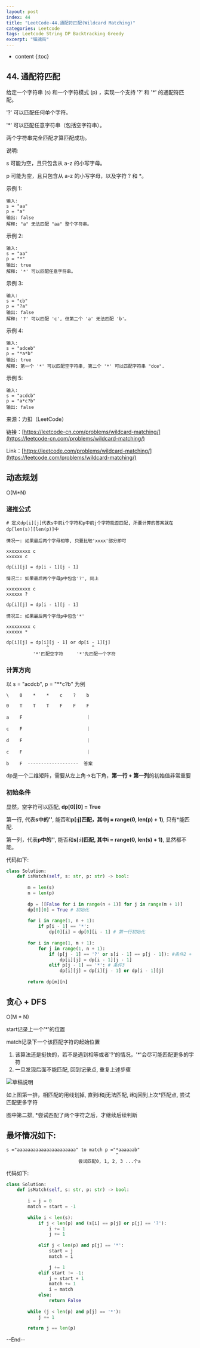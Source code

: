 ```yaml
---
layout: post
index: 44
title: "LeetCode-44.通配符匹配(Wildcard Matching)"
categories: Leetcode
tags: Leetcode String DP Backtracking Greedy
excerpt: "镇魂街"
---
```


* content
{:toc}

## 44. 通配符匹配

给定一个字符串 (s) 和一个字符模式 (p) ，实现一个支持 '?' 和 '*' 的通配符匹配。

'?' 可以匹配任何单个字符。

'*' 可以匹配任意字符串（包括空字符串）。

两个字符串完全匹配才算匹配成功。

说明:

s 可能为空，且只包含从 a-z 的小写字母。

p 可能为空，且只包含从 a-z 的小写字母，以及字符 ? 和 *。

示例 1:

```
输入:
s = "aa"
p = "a"
输出: false
解释: "a" 无法匹配 "aa" 整个字符串。
```

示例 2:

```
输入:
s = "aa"
p = "*"
输出: true
解释: '*' 可以匹配任意字符串。
```

示例 3:

```
输入:
s = "cb"
p = "?a"
输出: false
解释: '?' 可以匹配 'c', 但第二个 'a' 无法匹配 'b'。
```

示例 4:

```
输入:
s = "adceb"
p = "*a*b"
输出: true
解释: 第一个 '*' 可以匹配空字符串, 第二个 '*' 可以匹配字符串 "dce".
```

示例 5:

```
输入:
s = "acdcb"
p = "a*c?b"
输出: false
```

来源：力扣（LeetCode）

链接：[https://leetcode-cn.com/problems/wildcard-matching/](https://leetcode-cn.com/problems/wildcard-matching/)

Link：[https://leetcode.com/problems/wildcard-matching/](https://leetcode.com/problems/wildcard-matching/)

## 动态规划

O(M*N)

### 递推公式

```
# 定义dp[i][j]代表s中前i个字符和p中前j个字符能否匹配, 所要计算的答案就在dp[len(s)][len(p)]中

情况一: 如果最后两个字母相等, 只要比较'xxxx'部分即可

xxxxxxxxx c
xxxxxx c

dp[i][j] = dp[i - 1][j - 1]

情况二: 如果最后两个字母p中包含'?', 同上

xxxxxxxxx c
xxxxxx ?

dp[i][j] = dp[i - 1][j - 1]

情况三: 如果最后两个字母p中包含'*'

xxxxxxxxx c
xxxxxx *

dp[i][j] = dp[i][j - 1] or dp[i - 1][j]
               ^                ^
          '*'匹配空字符     '*'先匹配一个字符
```

### 计算方向

以 s = "acdcb", p = "**c?b" 为例

```
\    0    *    *    c    ?    b

0    T    T    T    F    F    F

a    F                        ｜

c    F                        ｜

d    F                        ｜

c    F                        ｜

b    F  -------------------  答案
```

dp是一个二维矩阵，需要从左上角->右下角，**第一行 + 第一列**的初始值非常重要

###  初始条件

显然，空字符可以匹配, **dp[0][0] = True**

第一行, 代表**s中的''**, 能否和**p[:j]匹配，其中j = range(0, len(p) + 1)**, 只有*能匹配.

第一列，代表**p中的''**, 能否和**s[:i]匹配, 其中i = range(0, len(s) + 1)**, 显然都不能。

代码如下:

```python
class Solution:
    def isMatch(self, s: str, p: str) -> bool:
        
        m = len(s)
        n = len(p)
        
        dp = [[False for i in range(n + 1)] for j in range(m + 1)]
        dp[0][0] = True # 初始化
        
        for i in range(1, n + 1):
            if p[i - 1] == '*': 
                dp[0][i] = dp[0][i - 1] # 第一行初始化
        
        for i in range(1, m + 1):
            for j in range(1, n + 1):            
                if (p[j - 1] == '?' or s[i - 1] == p[j - 1]): #条件2 + 1
                    dp[i][j] = dp[i - 1][j - 1]
                elif p[j - 1] == '*': # 条件3
                    dp[i][j] = dp[i][j - 1] or dp[i - 1][j]
                
        return dp[m][n]
```

## 贪心 + DFS

O(M * N)

start记录上一个'*'的位置

match记录下一个该匹配字符的起始位置

1. 该算法还是挺快的，若不是遇到相等或者'?'的情况，'*'会尽可能匹配更多的字符
2. 一旦发现后面不能匹配, 回到记录点, 重复上述步骤

![草稿说明](./images/leetcode-sketch-algorithm-44.jpg)

如上图第一排，相匹配的用线划掉, 直到i和j无法匹配, i和j回到上次*匹配点, 尝试匹配更多字符

图中第二排, *尝试匹配了两个字符之后，才继续后续判断

## 最坏情况如下:

```
s ="aaaaaaaaaaaaaaaaaaaaaa" to match p ="*aaaaaab"
                                         ^
                           尝试匹配0, 1, 2, 3 ...个a
```

代码如下:

```python
class Solution:
    def isMatch(self, s: str, p: str) -> bool:
    
        i = j = 0
        match = start = -1
        
        while i < len(s):
            if j < len(p) and (s[i] == p[j] or p[j] == '?'):
                i += 1
                j += 1
                
            elif j < len(p) and p[j] == '*':
                start = j
                match = i

                j += 1
            elif start != -1:
                j = start + 1
                match += 1
                i = match
            else:
                return False
                
        while (j < len(p) and p[j] == '*'):
            j += 1
            
        return j == len(p)
```

--End--